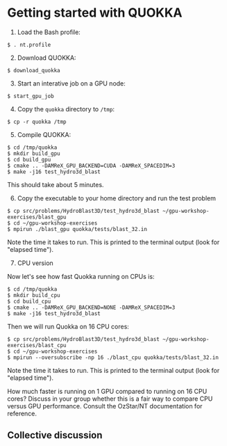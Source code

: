 # Getting started with QUOKKA

1. Load the Bash profile:
```
$ . nt.profile
```

2. Download QUOKKA:
```
$ download_quokka
```

3. Start an interative job on a GPU node:
```
$ start_gpu_job
```

4. Copy the `quokka` directory to `/tmp`:
```
$ cp -r quokka /tmp
```

5. Compile QUOKKA:
```
$ cd /tmp/quokka
$ mkdir build_gpu
$ cd build_gpu
$ cmake .. -DAMReX_GPU_BACKEND=CUDA -DAMReX_SPACEDIM=3
$ make -j16 test_hydro3d_blast
```
This should take about 5 minutes.

6. Copy the executable to your home directory and run the test problem
```
$ cp src/problems/HydroBlast3D/test_hydro3d_blast ~/gpu-workshop-exercises/blast_gpu
$ cd ~/gpu-workshop-exercises
$ mpirun ./blast_gpu quokka/tests/blast_32.in
```
Note the time it takes to run. This is printed to the terminal output (look for "elapsed time").

7. CPU version

Now let's see how fast Quokka running on CPUs is:

```
$ cd /tmp/quokka
$ mkdir build_cpu
$ cd build_cpu
$ cmake .. -DAMReX_GPU_BACKEND=NONE -DAMReX_SPACEDIM=3
$ make -j16 test_hydro3d_blast
```

Then we will run Quokka on 16 CPU cores:
```
$ cp src/problems/HydroBlast3D/test_hydro3d_blast ~/gpu-workshop-exercises/blast_cpu
$ cd ~/gpu-workshop-exercises
$ mpirun --oversubscribe -np 16 ./blast_cpu quokka/tests/blast_32.in
```

Note the time it takes to run. This is printed to the terminal output (look for "elapsed time").

How much faster is running on 1 GPU compared to running on 16 CPU cores?
Discuss in your group whether this is a fair way to compare CPU versus GPU performance. Consult the OzStar/NT documentation for reference.

## Collective discussion
